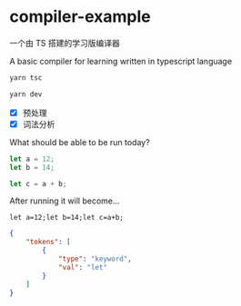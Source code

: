 # compiler-example

一个由 TS 搭建的学习版编译器

A basic compiler for learning written in typescript language

```sh
yarn tsc

yarn dev
```

-   [x] 预处理
-   [x] 词法分析

What should be able to be run today?

```js
let a = 12;
let b = 14;

let c = a + b;
```

After running it will become...

```
let a=12;let b=14;let c=a+b;
```

```json
{
    "tokens": [
        {
            "type": "keyword",
            "val": "let"
        }
    ]
}
```
